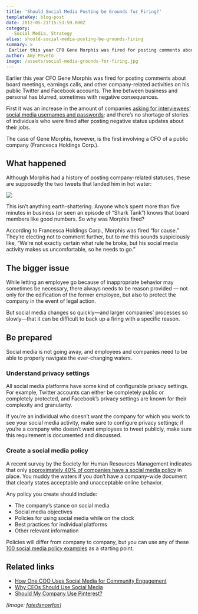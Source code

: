 ```yaml
---
title: 'Should Social Media Posting be Grounds for Firing?'
templateKey: blog-post
date: 2012-05-21T15:53:59.000Z
category: 
  -Social Media, Strategy
alias: should-social-media-posting-be-grounds-firing
summary: > 
 Earlier this year CFO Gene Morphis was fired for posting comments about board meetings, earnings calls, and other company-related activities on his public Twitter and Facebook accounts. The line between business and personal has blurred, sometimes with negative consequences.
author: Amy Peveto
image: /assets/social-media-grounds-for-firing.jpg
---
```


Earlier this year CFO Gene Morphis was fired for posting comments about board meetings, earnings calls, and other company-related activities on his public Twitter and Facebook accounts. The line between business and personal has blurred, sometimes with negative consequences.

First it was an increase in the amount of companies [asking for interviewees’ social media usernames and passwords](http://usatoday30.usatoday.com/tech/news/story/2012-03-20/job-applicants-facebook/53665606/1); and there’s no shortage of stories of individuals who were fired after posting negative status updates about their jobs.

The case of Gene Morphis, however, is the first involving a CFO of a public company (Francesca Holdings Corp.).

What happened
-------------

Although Morphis had a history of posting company-related statuses, these are supposedly the two tweets that landed him in hot water:

![](/sites/default/files/gene-morphis-cfo.jpg)

This isn’t anything earth-shattering. Anyone who’s spent more than five minutes in business (or seen an episode of “Shark Tank”) knows that board members like good numbers. So why was Morphis fired?

According to Francesca Holdings Corp., Morphis was fired “for cause.” They’re electing not to comment further, but to me this sounds suspiciously like, “We’re not exactly certain what rule he broke, but his social media activity makes us uncomfortable, so he needs to go.”

The bigger issue
----------------

While letting an employee go because of inappropriate behavior may sometimes be necessary, there always needs to be reason provided — not only for the edification of the former employee, but also to protect the company in the event of legal action.

But social media changes so quickly—and larger companies’ processes so slowly—that it can be difficult to back up a firing with a specific reason.

Be prepared
-----------

Social media is not going away, and employees and companies need to be able to properly navigate the ever-changing waters.

### Understand privacy settings

All social media platforms have some kind of configurable privacy settings. For example, Twitter accounts can either be completely public or completely protected, and Facebook’s privacy settings are known for their complexity and granularity.

If you’re an individual who doesn’t want the company for which you work to see your social media activity, make sure to configure privacy settings; if you’re a company who doesn’t want employees to tweet publicly, make sure this requirement is documented and discussed.

### Create a social media policy

A recent survey by the Society for Human Resources Management indicates that only [approximately 40% of companies have a social media policy](http://www.shrm.org/hrdisciplines/technology/Articles/Pages/SocialMediaRole.aspx) in place. You muddy the waters if you don’t have a company-wide document that clearly states acceptable and unacceptable online behavior.

Any policy you create should include:

*   The company’s stance on social media
*   Social media objectives
*   Policies for using social media while on the clock
*   Best practices for individual platforms
*   Other relevant information

Policies will differ from company to company, but you can use any of these [100 social media policy examples](http://www.socialmediatoday.com/content/social-media-employee-policy-examples-over-100-organizations) as a starting point.

Related links
-------------

*   [How One COO Uses Social Media for Community Engagement](/blog/05/03/2012/how-one-coo-uses-social-media-community-engagement-interview)
*   [Why CEOs Should Use Social Media](/blog/04/09/2012/why-ceos-should-use-social-media)
*   [Should My Company Use Pinterest?](/blog/03/12/2012/should-my-company-use-pinterest)

_\[Image: [fatedsnowfox](http://www.flickr.com/photos/fatedsnowfox/7236663568/)\]_